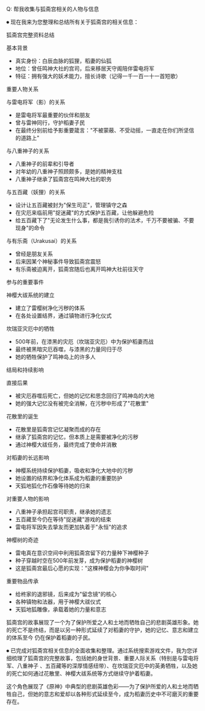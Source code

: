 Q: 帮我收集与狐斋宫相关的人物与信息

⏺ 现在我来为您整理和总结所有关于狐斋宫的相关信息：

  狐斋宫完整资料总结

  基本背景

  - 真实身份：白辰血脉的狐狸，稻妻的仙狐
  - 地位：曾任鸣神大社的宫司，后来移居天守阁陪伴雷电将军
  - 特征：拥有强大的妖术能力，擅长诗歌（记得一千一百一十一首短歌）

  重要人物关系

  与雷电将军（影）的关系
  - 是雷电将军最重要的伙伴和朋友
  - 曾与雷神同行，守护稻妻子民
  - 在最终分别前给予影重要箴言："不被蒙蔽、不受动摇，一直走在你们所坚信的道路上"

  与八重神子的关系
  - 八重神子的前辈和引导者
  - 对年幼的八重神子照顾颇多，是她的精神支柱
  - 八重神子继承了狐斋宫在鸣神大社的职务

  与五百藏（妖狸）的关系
  - 设计让五百藏被封为"保生司正"，管理镇守之森
  - 在灾厄来临前用"捉迷藏"的方式保护五百藏，让他躲避危险
  - 给五百藏下了"无论发生什么事，都是我引诱你的法术，千万不要被骗、不要现身"的命令

  与有乐斋（Urakusai）的关系
  - 曾经是朋友关系
  - 后来因某个神秘事件导致狐斋宫震怒
  - 有乐斋被迫离开，狐斋宫随后也离开鸣神大社前往天守

  参与的重要事件

  神樱大祓系统的建立
  - 建立了雷樱树净化污秽的体系
  - 在各处设置结界，通过镇物进行净化仪式

  坎瑞亚灾厄中的牺牲
  - 500年前，在漆黑的灾厄（坎瑞亚灾厄）中为保护稻妻而战
  - 最终被黑暗灾厄吞噬，与漆黑的力量同归于尽
  - 她的牺牲保护了鸣神岛上的许多人

  结局和持续影响

  直接后果
  - 被灾厄吞噬后死亡，但她的记忆和思念回归了鸣神岛的大地
  - 她的强大记忆没有被完全消解，在污秽中形成了"花散里"

  花散里的诞生
  - 花散里是狐斋宫记忆凝聚而成的存在
  - 继承了狐斋宫的记忆，但本质上是需要被净化的污秽
  - 通过神樱大祓任务，最终完成了使命并消散

  对稻妻的长远影响
  - 神樱系统持续保护稻妻，吸收和净化大地中的污秽
  - 她设置的结界和净化体系成为稻妻的重要防护
  - 天狐地狐化作石像等待她的归来

  对重要人物的影响
  - 八重神子承担起宫司职责，继承她的遗志
  - 五百藏至今仍在等待"捉迷藏"游戏的结束
  - 雷电将军因失去挚友而更加执着于"永恒"的追求

  神樱树的奇迹
  - 雷电真在意识空间中利用狐斋宫留下的力量种下神樱种子
  - 种子穿越时空在500年前发芽，成为保护稻妻的神樱树
  - 这是狐斋宫最后心愿的实现："这棵神樱会为你争取时间"

  重要物品传承

  - 给柊家的退邪镜，后来成为"留念镜"的核心
  - 各种镇物和法器，用于神樱大祓仪式
  - 天狐地狐雕像，承载着她的力量和意志

  狐斋宫的故事展现了一个为了保护所爱之人和土地而牺牲自己的悲剧英雄形象。她的死亡不是终结，而是以另一种形式延续了对稻妻的守护，她的记忆、意志和建立的体系至今
  仍在保护着稻妻的子民。

⏺ 已完成对狐斋宫相关信息的全面收集和整理。通过系统搜索游戏文件，我为您详细梳理了狐斋宫的完整故事，包括她的身世背景、重要人际关系（特别是与雷电将军、八重神子
  、五百藏等的深厚情感纽带）、在坎瑞亚灾厄中的英勇牺牲，以及她的死亡如何通过花散里、神樱大祓系统等方式继续守护着稻妻。

  这个角色展现了《原神》中典型的悲剧英雄色彩——为了保护所爱的人和土地而牺牲自己，但她的意志和爱却以各种形式延续至今，成为稻妻历史中不可磨灭的重要存在。
